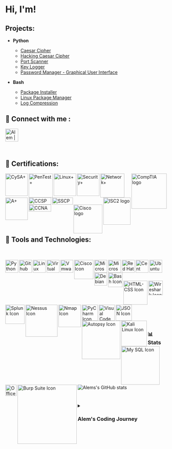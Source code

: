 # Hi, I'm! 

## Projects:

- <b>Python</b>
  - [Caesar Cipher](https://github.com/infinity-set/caesar_cipher)
  - [Hacking Caesar Cipher](https://github.com/infinity-set/hack_caesar)
  - [Port Scanner](https://github.com/infinity-set/port_scanner)
  - [Key Logger](https://github.com/infinity-set/key_logger)
  - [Password Manager - Graphical User Interface](https://github.com/infinity-set/password_manager)
 
- <b>Bash</b>
  - [Package Installer](https://github.com/infinity-set/package_installer)
  - [Linux Package Manager](https://github.com/infinity-set/linux_package_updater)
  - [Log Compression](https://github.com/infinity-set/log_compression)

## :iphone: Connect with me :

[<img align="left" alt="Alem | LinkedIn" width="40px" src="https://upload.wikimedia.org/wikipedia/commons/8/81/LinkedIn_icon.svg" />](https://www.linkedin.com/in/)

<br><br><br><br>
## :scroll: Certifications:

[<img align="right" alt="CompTIA logo" width="110px" src="https://upload.wikimedia.org/wikipedia/commons/6/62/Comptia-logo.svg" />](https://www.comptia.org/)
<img align="left" alt="CySA+" width="70px" src="https://github.com/infinity-set/infinity-set/assets/142350896/3840bd48-e4db-4a2e-9a97-18628d51f4d9" />
<img align="left" alt="PenTest+" width="75px" src="https://github.com/infinity-set/infinity-set/assets/142350896/c82f9e16-0839-40db-84c6-4070e170dfea" />
<img align="left" alt="Linux+" width="70px" src="https://github.com/infinity-set/infinity-set/assets/142350896/40f8aa9a-3971-47af-a170-1a1f8302f78f" />
<img align="left" alt="Security+" width="70px" src="https://github.com/infinity-set/infinity-set/assets/142350896/186d480d-9468-4af4-bfcc-c24a53ef5f81" />
<img align="left" alt="Network+" width="75px" src="https://github.com/infinity-set/infinity-set/assets/142350896/2ad3cd09-152d-4010-aef8-361e896e7118" />
<img align="left" alt="A+" width="70px" src="https://github.com/infinity-set/infinity-set/assets/142350896/8a2dbd52-9626-4b12-86fe-b7e6bfd55911" />

<br><br>
[<img align="right" alt="ISC2 logo" width="85px" src="https://upload.wikimedia.org/wikipedia/commons/8/8c/%28ISC%29%C2%B2_logo_%28vectorized%29.svg" />](https://www.isc2.org/)
<img align="left" alt="CCSP" width="70px" height="22px" src="https://github.com/infinity-set/infinity-set/assets/142350896/35541783-2f44-43d8-bec5-732481942327" />
<img align="left" alt="SSCP" width="65px" height="22px" src="https://github.com/infinity-set/infinity-set/assets/142350896/91d83ab1-682e-4277-bd1a-033da9100ce1" />
<br>
<br>
[<img align="right" alt="Cisco logo" width="90px" src="https://upload.wikimedia.org/wikipedia/commons/archive/6/64/20180706165010%21Cisco_logo.svg" />](https://www.cisco.com/) 
  
<img align="left" alt="CCNA" width="70px" height="22px" src="https://github.com/infinity-set/infinity-set/assets/142350896/f51dcb06-a2fa-4c8c-ba1a-8d495a68b6f6" />

<br><br>
<br><br>

## :hammer: Tools and Technologies:
<br><br>
[<img align="left" alt="Python Icon" width="40px" src="https://upload.wikimedia.org/wikipedia/commons/c/c3/Python-logo-notext.svg" />][python]
[<img align="left" alt="Github Icon" width="40px" src="https://upload.wikimedia.org/wikipedia/commons/3/3f/Git_icon.svg" />][git]
[<img align="left" alt="Linux Icon" width="40px" src="https://upload.wikimedia.org/wikipedia/commons/3/35/Tux.svg" />][linux]
[<img align="left" alt="Virtual Box Icon" width="40px" src="https://upload.wikimedia.org/wikipedia/commons/e/ea/Virtualbox_Faenza.svg" />][virtualbox]
[<img align="left" alt="Vmware Icon" width="40px" src="https://upload.wikimedia.org/wikipedia/commons/5/5a/Vmware_workstation_16_icon.svg" />][vmware]
[<img align="left" alt="Cisco Icon" width="60px" src="https://upload.wikimedia.org/wikipedia/commons/archive/6/64/20180706165010%21Cisco_logo.svg" />][cisco]
[<img align="left" alt="Microsoft Icon" width="40px" src="https://upload.wikimedia.org/wikipedia/commons/3/34/Windows_logo_-_2012_derivative.svg" />][windows]
[<img align="left" alt="Microsoft Azure Icon" width="40px" src="https://upload.wikimedia.org/wikipedia/commons/f/fa/Microsoft_Azure.svg" />][windows]
[<img align="left" alt="Red Hat Icon" width="40px" src="https://upload.wikimedia.org/wikipedia/commons/d/d8/Red_Hat_logo.svg" />][red_hat]
[<img align="left" alt="Cent OS Icon" width="40px" src="https://upload.wikimedia.org/wikipedia/commons/6/63/CentOS_color_logo.svg" />][cent_os]
[<img align="left" alt="Ubuntu Icon" width="40px" src="https://upload.wikimedia.org/wikipedia/commons/9/9e/UbuntuCoF.svg" />][ubuntu]
[<img align="left" alt="Debian Icon" width="40px" src="https://upload.wikimedia.org/wikipedia/commons/4/4a/Debian-OpenLogo.svg" />][debian]
[<img align="left" alt="Bash Icon" width="45px" src="https://upload.wikimedia.org/wikipedia/commons/4/4b/Bash_Logo_Colored.svg" />][bash]

<br><br><br>
[<img align="left" alt="HTML-CSS Icon" width="75px" src="https://upload.wikimedia.org/wikipedia/commons/1/10/CSS3_and_HTML5_logos_and_wordmarks.svg" />][html_css]
[<img align="left" alt="Wireshark Icon" width="45px" src="https://upload.wikimedia.org/wikipedia/commons/d/df/Wireshark_icon.svg" />][wireshark]
[<img align="left" alt="Splunk Icon" width="60px" src="https://upload.wikimedia.org/wikipedia/commons/e/e8/Splunk-Logo.jpg" />][splunk]
[<img align="left" alt="Nessus Icon" width="100px" src="https://upload.wikimedia.org/wikipedia/commons/c/c1/Nessus-Professional-FullColor-RGB.svg" />][nessus]
[<img align="left" alt="Nmap Icon" width="70px" src="https://nmap.org/images/sitelogo.png" />][nmap]
[<img align="left" alt="PyCharm Icon" width="50px" src="https://upload.wikimedia.org/wikipedia/commons/1/1d/PyCharm_Icon.svg" />][pycharm]
[<img align="left" alt="Visual Code Icon" width="50px" src="https://upload.wikimedia.org/wikipedia/commons/9/9a/Visual_Studio_Code_1.35_icon.svg" />][vscode]
[<img align="left" alt="JSON Icon" width="50px" src="https://upload.wikimedia.org/wikipedia/commons/c/c9/JSON_vector_logo.svg" />][json]
[<img align="left" alt="Autopsy Icon" width="120px" src="https://www.autopsy.com/wp-content/uploads/2019/08/autopsy-logo.svg" />][autopsy]
<br><br><br>
[<img align="left" alt="Kali Linux Icon" width="80px" src="https://upload.wikimedia.org/wikipedia/commons/2/2b/Kali-dragon-icon.svg" />][kali]<br>
[<img align="left" alt="My SQL Icon" width="120px" src="https://upload.wikimedia.org/wikipedia/commons/0/0a/MySQL_textlogo.svg" />][my_sql]
[<img align="left" alt="Office 365 Icon" width="35px" src="https://upload.wikimedia.org/wikipedia/commons/0/0e/Microsoft_365_%282022%29.svg" />][office_365]
[<img align="left" alt="Burp Suite Icon" width="185px" src="https://upload.wikimedia.org/wikipedia/commons/f/f2/Logo_of_PortSwigger.svg" />][burp_suite]

[azure]: https://azure.microsoft.com/en-us
[json]: https://www.json.org/json-en.html
[vscode]: https://code.visualstudio.com/
[pycharm]: https://www.jetbrains.com/pycharm/
[kali]: https://www.kali.org/
[nmap]: https://nmap.org/
[burp_suite]: https://portswigger.net/burp
[my_sql]: https://www.mysql.com/
[html_css]: https://www.w3schools.com/html/
[office_365]: https://www.office.com/
[wireshark]: https://www.wireshark.org/
[nessus]: https://www.tenable.com/products/nessus
[splunk]: https://www.splunk.com/
[autopsy]: https://www.autopsy.com/
[red_hat]: https://www.redhat.com/
[windows]: https://www.microsoft.com/
[cisco]: https://www.cisco.com
[vmware]: https://www.vmware.com/products/workstation-pro.html 
[virtualbox]: https://www.virtualbox.org/
[python]: https://www.python.org/
[git]: https://git-scm.com/.org/
[linux]: https://www.linux.org/
[bash]: https://www.gnu.org/software/bash/
[cent_os]: https://www.centos.org/ 
[ubuntu]: https://ubuntu.com/
[debian]: https://www.debian.org/
<br><br>
#

### 📊 Stats

![Alems's GitHub stats](https://github-readme-stats.vercel.app/api?username=infinity-set&show_icons=true&theme=gruvbox)

#

<details>
 <summary><h3>Alem's Coding Journey</h3></summary>
   I started my coding journey as a
